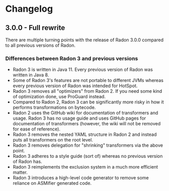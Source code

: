 # Changelog

## 3.0.0 - Full rewrite
There are multiple turning points with the release of Radon 3.0.0 compared to all previous versions of Radon.

### Differences between Radon 3 and previous versions
* Radon 3 is written in Java 11. Every previous version of Radon was written in Java 8.
* Some of Radon 3's features are not portable to different JVMs whereas every previous version of Radon was intended for
HotSpot.
* Radon 3 removes all "optimizers" from Radon 2. If you need some kind of optimization done, use ProGuard instead.
* Compared to Radon 2, Radon 3 can be significantly more risky in how it performs transformations on bytecode.
* Radon 2 uses the GitHub wiki for documentation of transformers and usage. Radon 3 has no usage guide and uses GitHub
pages for documentation of transformers (however, the wiki will not be removed for ease of reference).
* Radon 3 removes the nested YAML structure in Radon 2 and instead puts all transformers on the root level.
* Radon 3 removes delegation for "shrinking" transformers via the above point.
* Radon 3 adheres to a style guide (sort of) whereas no previous version of Radon has.
* Radon 3 reimplements the exclusion system in a much more efficient matter.
* Radon 3 introduces a high-level code generator to remove some reliance on ASMifier generated code.
